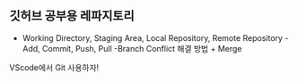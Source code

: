 ## 깃허브 공부용 레파지토리

- Working Directory, Staging Area, Local Repository, Remote Repository
-Add, Commit, Push, Pull
-Branch
Conflict 해결 방법 + Merge

<title>이건 새로운 기능!!</title>
VScode에서 Git 사용하자!


